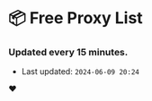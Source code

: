 # :package: Free Proxy List
### Updated every 15 minutes.

- Last updated: `2024-06-09 20:24`

:heart:
